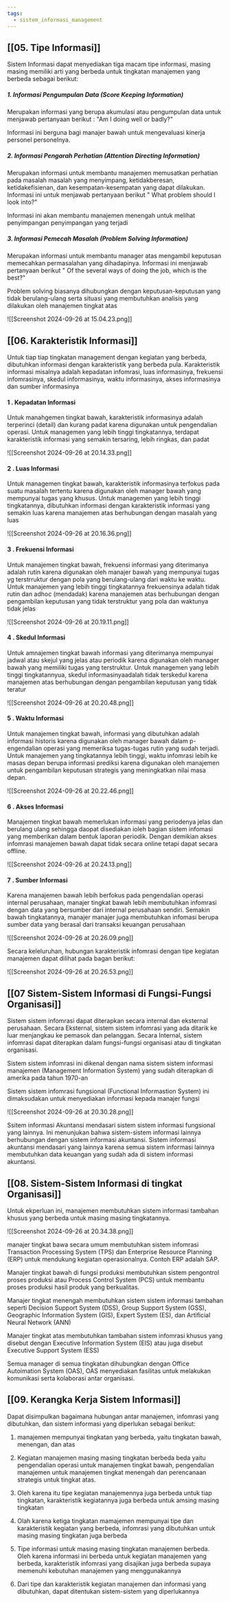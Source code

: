 ```yaml
---
tags:
  - sistem_informasi_management
---
```

## [[05. Tipe Informasi]]

Sistem Informasi dapat menyediakan tiga macam tipe informasi, masing masing memiliki arti yang berbeda untuk tingkatan manajemen yang berbeda sebagai berikut:

##### 1. Informasi Pengumpulan Data (Score Keeping Information)

Merupakan informasi yang berupa akumulasi atau pengumpulan data untuk menjawab pertanyaan berikut : "Am I doing well or badly?"

Informasi ini berguna bagi manajer bawah untuk mengevaluasi kinerja personel personelnya.

##### 2. Informasi Pengarah Perhatian (Attention Directing Information)

Merupakan informasi untuk membantu manajemen memusatkan perhatian pada masalah masalah yang menyimpang, ketidakberesan, ketidakefisienan, dan kesempatan-kesempatan yang dapat dilakukan. Informasi ini untuk menjawab pertanyaan berikut " What problem should I look into?"

Informasi ini akan membantu manajemen menengah untuk melihat penyimpangan penyimpangan yang terjadi

##### 3. Informasi Pemecah Masalah (Problem Solving Information)

Merupakan informasi untuk membantu manager atas mengambil keputusan memecahkan permasalahan yang dihadapinya. Informasi ini menjawab pertanyaan berikut " Of the several ways of doing the job, which is the best?"

Problem solving biasanya dihubungkan dengan keputusan-keputusan yang tidak berulang-ulang serta situasi yang membutuhkan analisis yang dilakukan oleh manajemen tingkat atas

![[Screenshot 2024-09-26 at 15.04.23.png]]

## [[06. Karakteristik Informasi]]

Untuk tiap tiap tingkatan management dengan kegiatan yang berbeda, dibutuhkan informasi dengan karakteristik yang berbeda pula. Karakteristik informasi misalnya adalah kepadatan infomrasi, luas informasinya, frekuensi infomrasinya, skedul informasinya, waktu informasinya, akses informasinya dan sumber informasinya

#### 1 . Kepadatan Informasi

Untuk manahgemen tingkat bawah, karakteristik informasinya adalah terperinci (detail) dan kurang padat karena digunakan untuk pengendalian operasi. Untuk managemen yang lebih tinggi tingkatannya, terdapat karakteristik informasi yang semakin tersaring, lebih ringkas, dan padat

![[Screenshot 2024-09-26 at 20.14.33.png]]


#### 2 . Luas Informasi

Untuk managemen tingkat bawah, karakteristik informasinya terfokus pada suatu masalah tertentu karena digunakan oleh manager bawah yang mempunyai tugas yang khusus. Untuk managemen yang lebih tinggi tingkatannya, dibutuhkan informasi dengan karakteristik informasi yang semakin luas karena manajemen atas berhubungan dengan masalah yang luas

![[Screenshot 2024-09-26 at 20.16.36.png]]

#### 3 . Frekuensi Informasi

Untuk manajemen tingkat bawah, frekuensi informasi yang diterimanya adalah rutin karena digunakan oleh manajer bawah yang mempunyai tugas yg terstrruktur dengan pola yang berulang-ulang dari waktu ke waktu. Untuk manajemen yang lebih tinggi tingkatannya frekuensinya adalah tidak rutin dan adhoc (mendadak) karena manajemen atas berhubungan dengan pengambilan keputusan yang tidak terstruktur yang pola dan waktunya tidak jelas

![[Screenshot 2024-09-26 at 20.19.11.png]]

#### 4 . Skedul Informasi

Untuk amnajemen tingkat bawah informasi yang diterimanya mempunyai jadwal atau skejul yang jelas atau periodik karena digunakan oleh manager bawah yang memiliki tugas yang terstruktur. Untuk managemen yang lebih tinggi tingkatannyua, skedul informasinyaadalah tidak terskedul karena manajemen atas berhubungan dengan pengambilan keputusan yang tidak teratur

![[Screenshot 2024-09-26 at 20.20.48.png]]

#### 5 . Waktu Informasi

Untuk manajemen tingkat bawah, informasi yang dibutuhkan adalah informasi historis karena digunakan oleh manager bawah dalam p-engendalian operasi yang memeriksa tugas-tugas rutin yang sudah terjadi. Untuk manajemen yang tingkatannya lebih tinggi, waktu infomrasi lebih ke masas depan berupa informasi prediksi karena digunakan oleh manajemen untuk pengambilan keputusan strategis yang meningkatkan nilai masa depan.

![[Screenshot 2024-09-26 at 20.22.46.png]]

#### 6 . Akses Informasi

Manajemen tingkat bawah memerlukan informasi yang periodenya jelas dan berulang ulang sehingga daopat disediakan ioleh bagian sistem infomasi yang memberikan dalam bentuk laporan periodik. Dengan demikian akses infomrasi manajemen bawah dapat tidak secara online tetapi dapat secara offline.

![[Screenshot 2024-09-26 at 20.24.13.png]]

#### 7 . Sumber Informasi

Karena manajemen bawah lebih berfokus pada pengendalian operasi internal perusahaan, manajer tingkat bawah lebih membutuhkan infomrasi dengan data yang bersumber dari internal perusahaan sendiri. Semakin bawah tingkatannya, manajer manajer juga membutuhkan infomasi berupa sumber data yang berasal dari transaksi keuangan perusahaan

![[Screenshot 2024-09-26 at 20.26.09.png]]

Secara keleluruhan, hubungan karakteristik infomrasi dengan tipe kegiatan manajemen dapat dilihat pada bagan berikut:

![[Screenshot 2024-09-26 at 20.26.53.png]]


## [[07 Sistem-Sistem Informasi di Fungsi-Fungsi Organisasi]]

Sistem sistem infomrasi dapat diterapkan secara internal dan eksternal perusahaan. Secara Eksternal, sistem sistem infomrasi yang ada ditarik ke luar menjangkau ke pemasok dan pelanggan. Secara Internal, sistem infomrasi dapat diterapkan dalam fungsi-fungsi organisasi atau di tingkatan organisasi.

Sistem sistem infomrasi ini dikenal dengan nama sistem sistem informasi manajemen (Management Information System) yang sudah diterapkan di amerika pada tahun 1970-an

Sistem sistem infomrasi fungsional (Functional Informastion System) ini dimaksudakan untuk menyediakan informasi kepada manajer fungsi

![[Screenshot 2024-09-26 at 20.30.28.png]]

Ssitem informasi Akuntansi mendasari sistem sistem informasi fungsional yang lainnya. Ini menunjukan bahwa sistem-sistem informasi lainnya berhubungan dengan sistem informasi akuntansi. Sistem informasi akuntansi mendasari yang lainnya karena semua sistem informasi lainnya membutuhkan data keuangan yang sudah ada di sistem informasi akuntansi.

## [[08. Sistem-Sistem Informasi di tingkat Organisasi]]

Untuk ekperluan ini, manajemen membutuhkan sistem informasi tambahan khusus yang berbeda untuk masing masing tingkatannya.

![[Screenshot 2024-09-26 at 20.34.38.png]]

manajer tingkat bawa secara umum membutuhkan sistem infomrasi Transaction Processing System (TPS) dan Enterprise Resource Planning (ERP) untuk mendukung kegiatan operasionalnya. Contoh ERP adalah SAP.

Manajer tingkat bawah di fungsi produksi membutuhkan sistem pengontrol proses produksi atau Process Control System (PCS) untuk membantu proses produksi hasil produk yang berkualitas.

Manajer tingkat menengah membutuhkan sistem sistem informasi tambahan seperti Decision Support System (DSS), Group Support System (GSS), Geographic Information System (GIS), Expert System (ES), dan Artificial Neural Network (ANN)

Manajer tingkat atas membutuhkan tambahan sistem infomrasi khusus yang disebut dengan Executive Information System (EIS) atau juga disebut Executive Support System (ESS)

Semua manager di semua tingkatan dihubungkan dengan Office Autoimation System (OAS), OAS menyediakan fasilitas untuk melakukan komunikasi serta kolaborasi antar organisasi.

## [[09. Kerangka Kerja Sistem Informasi]]

Dapat disimpulkan bagaimana hubungan antar manajemen, infomrasi yang dibutuhkan, dan sistem informasi yang diperlukan sebagai berikut:

1. manajemen mempunyai tingkatan yang berbeda, yaitu tingkatan bawah, menengan, dan atas
   
2. Kegiatan manajemen masing masing tingkatan berbeda beda yaitu pengendalian operasi untuk manajemen tingkat bawah, pengendalian manajemen untuk manajemen tingkat menengah dan perencanaan strategis untuk tingkat atas.
   
3. Oleh karena itu tipe kegiatan manajemennya juga berbeda untuk tiap tingkatan, karakteristik kegiatannya juga berbeda untuk amsing masing tingkatan
   
4. Olah karena ketiga tingkatan mamajemen mempunyai tipe dan karakteristik kegiatan yang berbeda, infomrasi yang dibutuhkan untuk masing masing tingkatan juga berbeda
   
5. Tipe informasi untuk masing masing tingkatan manajemen berbeda. Oleh karena informasi ini berbeda untuk kegiatan manajemen yang berbeda, karakteristik infomrasi yang disajikan juga berbeda supaya memenuhi kebutuhan manajemen yang menggunakannya
   
6. Dari tipe dan karakteristik kegiatan manajemen dan informasi yang dibutuhkan, dapat ditentukan sistem-sistem yang diperlukannya